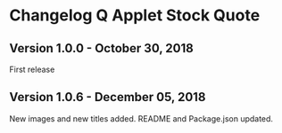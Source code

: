 # Changelog Q Applet Stock Quote

## Version 1.0.0 - October 30, 2018

First release

## Version 1.0.6 - December 05, 2018

New images and new titles added.
README and Package.json updated.
